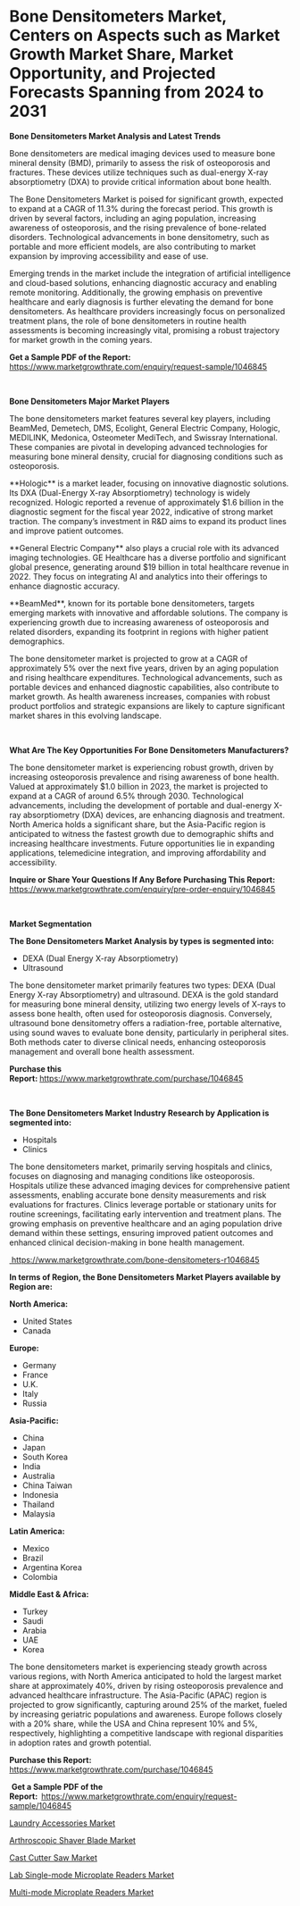 <p><h1>Bone Densitometers Market, Centers on Aspects such as Market Growth Market Share, Market Opportunity, and Projected Forecasts Spanning from 2024 to 2031</h1></p><p><strong>Bone Densitometers Market Analysis and Latest Trends</strong></p>
<p><p>Bone densitometers are medical imaging devices used to measure bone mineral density (BMD), primarily to assess the risk of osteoporosis and fractures. These devices utilize techniques such as dual-energy X-ray absorptiometry (DXA) to provide critical information about bone health.</p><p>The Bone Densitometers Market is poised for significant growth, expected to expand at a CAGR of 11.3% during the forecast period. This growth is driven by several factors, including an aging population, increasing awareness of osteoporosis, and the rising prevalence of bone-related disorders. Technological advancements in bone densitometry, such as portable and more efficient models, are also contributing to market expansion by improving accessibility and ease of use.</p><p>Emerging trends in the market include the integration of artificial intelligence and cloud-based solutions, enhancing diagnostic accuracy and enabling remote monitoring. Additionally, the growing emphasis on preventive healthcare and early diagnosis is further elevating the demand for bone densitometers. As healthcare providers increasingly focus on personalized treatment plans, the role of bone densitometers in routine health assessments is becoming increasingly vital, promising a robust trajectory for market growth in the coming years.</p></p>
<p><strong>Get a Sample PDF of the Report:&nbsp;</strong> <a href="https://www.marketgrowthrate.com/enquiry/request-sample/1046845">https://www.marketgrowthrate.com/enquiry/request-sample/1046845</a></p>
<p>&nbsp;</p>
<p><strong>Bone Densitometers Major Market Players</strong></p>
<p><p>The bone densitometers market features several key players, including BeamMed, Demetech, DMS, Ecolight, General Electric Company, Hologic, MEDILINK, Medonica, Osteometer MediTech, and Swissray International. These companies are pivotal in developing advanced technologies for measuring bone mineral density, crucial for diagnosing conditions such as osteoporosis.</p><p>**Hologic** is a market leader, focusing on innovative diagnostic solutions. Its DXA (Dual-Energy X-ray Absorptiometry) technology is widely recognized. Hologic reported a revenue of approximately $1.6 billion in the diagnostic segment for the fiscal year 2022, indicative of strong market traction. The company’s investment in R&D aims to expand its product lines and improve patient outcomes.</p><p>**General Electric Company** also plays a crucial role with its advanced imaging technologies. GE Healthcare has a diverse portfolio and significant global presence, generating around $19 billion in total healthcare revenue in 2022. They focus on integrating AI and analytics into their offerings to enhance diagnostic accuracy.</p><p>**BeamMed**, known for its portable bone densitometers, targets emerging markets with innovative and affordable solutions. The company is experiencing growth due to increasing awareness of osteoporosis and related disorders, expanding its footprint in regions with higher patient demographics.</p><p>The bone densitometer market is projected to grow at a CAGR of approximately 5% over the next five years, driven by an aging population and rising healthcare expenditures. Technological advancements, such as portable devices and enhanced diagnostic capabilities, also contribute to market growth. As health awareness increases, companies with robust product portfolios and strategic expansions are likely to capture significant market shares in this evolving landscape.</p></p>
<p>&nbsp;</p>
<p><strong>What Are The Key Opportunities For Bone Densitometers Manufacturers?</strong></p>
<p><p>The bone densitometer market is experiencing robust growth, driven by increasing osteoporosis prevalence and rising awareness of bone health. Valued at approximately $1.0 billion in 2023, the market is projected to expand at a CAGR of around 6.5% through 2030. Technological advancements, including the development of portable and dual-energy X-ray absorptiometry (DXA) devices, are enhancing diagnosis and treatment. North America holds a significant share, but the Asia-Pacific region is anticipated to witness the fastest growth due to demographic shifts and increasing healthcare investments. Future opportunities lie in expanding applications, telemedicine integration, and improving affordability and accessibility.</p></p>
<p><strong>Inquire or Share Your Questions If Any Before Purchasing This Report:</strong> <a href="https://www.marketgrowthrate.com/enquiry/pre-order-enquiry/1046845">https://www.marketgrowthrate.com/enquiry/pre-order-enquiry/1046845</a></p>
<p>&nbsp;</p>
<p><strong>Market Segmentation</strong></p>
<p><strong>The Bone Densitometers Market Analysis by types is segmented into:</strong></p>
<p><ul><li>DEXA (Dual Energy X-ray Absorptiometry)</li><li>Ultrasound</li></ul></p>
<p><p>The bone densitometer market primarily features two types: DEXA (Dual Energy X-ray Absorptiometry) and ultrasound. DEXA is the gold standard for measuring bone mineral density, utilizing two energy levels of X-rays to assess bone health, often used for osteoporosis diagnosis. Conversely, ultrasound bone densitometry offers a radiation-free, portable alternative, using sound waves to evaluate bone density, particularly in peripheral sites. Both methods cater to diverse clinical needs, enhancing osteoporosis management and overall bone health assessment.</p></p>
<p><strong>Purchase this Report:&nbsp;</strong><a href="https://www.marketgrowthrate.com/purchase/1046845">https://www.marketgrowthrate.com/purchase/1046845</a></p>
<p>&nbsp;</p>
<p><strong>The Bone Densitometers Market Industry Research by Application is segmented into:</strong></p>
<p><ul><li>Hospitals</li><li>Clinics</li></ul></p>
<p><p>The bone densitometers market, primarily serving hospitals and clinics, focuses on diagnosing and managing conditions like osteoporosis. Hospitals utilize these advanced imaging devices for comprehensive patient assessments, enabling accurate bone density measurements and risk evaluations for fractures. Clinics leverage portable or stationary units for routine screenings, facilitating early intervention and treatment plans. The growing emphasis on preventive healthcare and an aging population drive demand within these settings, ensuring improved patient outcomes and enhanced clinical decision-making in bone health management.</p></p>
<p><a href="https://www.marketgrowthrate.com/bone-densitometers-r1046845">&nbsp;https://www.marketgrowthrate.com/bone-densitometers-r1046845</a></p>
<p><strong>In terms of Region, the Bone Densitometers Market Players available by Region are:</strong></p>
<p>
    <p> <strong> North America: </strong>
        <ul>
            <li>United States</li>
            <li>Canada</li>
        </ul>
        </p> 
    <p> <strong> Europe: </strong>
        <ul>
            <li>Germany</li>
            <li>France</li>
            <li>U.K.</li>
            <li>Italy</li>
            <li>Russia</li>
        </ul>
        </p> 
    <p> <strong> Asia-Pacific: </strong>
        <ul>
            <li>China</li>
            <li>Japan</li>
            <li>South Korea</li>
            <li>India</li>
            <li>Australia</li>
            <li>China Taiwan</li>
            <li>Indonesia</li>
            <li>Thailand</li>
            <li>Malaysia</li>
        </ul>
        </p> 
    <p> <strong> Latin America: </strong>
        <ul>
            <li>Mexico</li>
            <li>Brazil</li>
            <li>Argentina Korea</li>
            <li>Colombia</li>
        </ul>
        </p> 
    <p> <strong> Middle East & Africa: </strong>
        <ul>
            <li>Turkey</li>
            <li>Saudi</li>
            <li>Arabia</li>
            <li>UAE</li>
            <li>Korea</li>
        </ul>
    </p>
    </p>
<p><p>The bone densitometers market is experiencing steady growth across various regions, with North America anticipated to hold the largest market share at approximately 40%, driven by rising osteoporosis prevalence and advanced healthcare infrastructure. The Asia-Pacific (APAC) region is projected to grow significantly, capturing around 25% of the market, fueled by increasing geriatric populations and awareness. Europe follows closely with a 20% share, while the USA and China represent 10% and 5%, respectively, highlighting a competitive landscape with regional disparities in adoption rates and growth potential.</p></p>
<p><strong>Purchase this Report: </strong><a href="https://www.marketgrowthrate.com/purchase/1046845">https://www.marketgrowthrate.com/purchase/1046845</a></p>
<p>&nbsp;<strong>Get a Sample PDF of the Report:&nbsp;&nbsp;</strong><a href="https://www.marketgrowthrate.com/enquiry/request-sample/1046845">https://www.marketgrowthrate.com/enquiry/request-sample/1046845</a></p>
<p><strong></strong></p>
<p><p><a href="https://issuu.com/reportprime-2/docs/laundry-accessories-market-size-203_5e9aa9f7f17bb7">Laundry Accessories Market</a></p><p><a href="https://www.linkedin.com/pulse/charting-future-comprehensive-analysis-global-arthroscopic-et1hc">Arthroscopic Shaver Blade Market</a></p><p><a href="https://www.linkedin.com/pulse/cast-cutter-saw-market-size-growth-trends-industry-analysis-hvoec">Cast Cutter Saw Market</a></p><p><a href="https://medium.com/@cleveborer2023/exploring-lab-single-mode-microplate-readers-market-dynamics-global-trends-and-future-growth-9a8f6249c33f">Lab Single-mode Microplate Readers Market</a></p><p><a href="https://medium.com/@cleveborer2023/multi-mode-microplate-readers-market-industry-trends-and-forecast-for-period-from-2024-to-2031-2672b3bd9875?postPublishedType=repub">Multi-mode Microplate Readers Market</a></p></p>